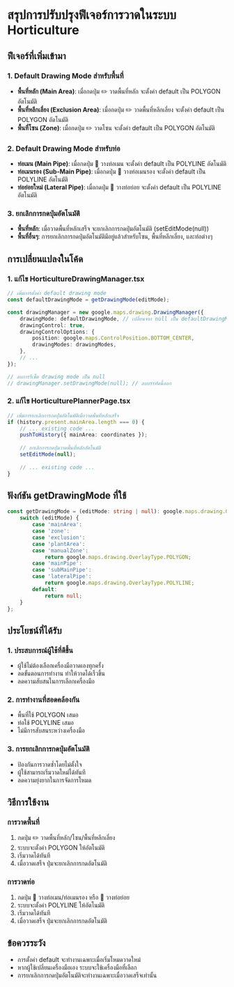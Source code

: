 # สรุปการปรับปรุงฟีเจอร์การวาดในระบบ Horticulture

## ฟีเจอร์ที่เพิ่มเข้ามา

### 1. Default Drawing Mode สำหรับพื้นที่
- **พื้นที่หลัก (Main Area)**: เมื่อกดปุ่ม ✏️ วาดพื้นที่หลัก จะตั้งค่า default เป็น POLYGON อัตโนมัติ
- **พื้นที่หลีกเลี่ยง (Exclusion Area)**: เมื่อกดปุ่ม ✏️ วาดพื้นที่หลีกเลี่ยง จะตั้งค่า default เป็น POLYGON อัตโนมัติ  
- **พื้นที่โซน (Zone)**: เมื่อกดปุ่ม ✏️ วาดโซน จะตั้งค่า default เป็น POLYGON อัตโนมัติ

### 2. Default Drawing Mode สำหรับท่อ
- **ท่อเมน (Main Pipe)**: เมื่อกดปุ่ม 🔧 วางท่อเมน จะตั้งค่า default เป็น POLYLINE อัตโนมัติ
- **ท่อเมนรอง (Sub-Main Pipe)**: เมื่อกดปุ่ม 🔧 วางท่อเมนรอง จะตั้งค่า default เป็น POLYLINE อัตโนมัติ
- **ท่อย่อยใหม่ (Lateral Pipe)**: เมื่อกดปุ่ม 🌱 วางท่อย่อย จะตั้งค่า default เป็น POLYLINE อัตโนมัติ

### 3. ยกเลิกการกดปุ่มอัตโนมัติ
- **พื้นที่หลัก**: เมื่อวาดพื้นที่หลักเสร็จ จะยกเลิกการกดปุ่มอัตโนมัติ (setEditMode(null))
- **พื้นที่อื่นๆ**: การยกเลิกการกดปุ่มอัตโนมัติมีอยู่แล้วสำหรับโซน, พื้นที่หลีกเลี่ยง, และท่อต่างๆ

## การเปลี่ยนแปลงในโค้ด

### 1. แก้ไข HorticultureDrawingManager.tsx
```typescript
// เพิ่มการตั้งค่า default drawing mode
const defaultDrawingMode = getDrawingMode(editMode);

const drawingManager = new google.maps.drawing.DrawingManager({
    drawingMode: defaultDrawingMode, // เปลี่ยนจาก null เป็น defaultDrawingMode
    drawingControl: true,
    drawingControlOptions: {
        position: google.maps.ControlPosition.BOTTOM_CENTER,
        drawingModes: drawingModes,
    },
    // ...
});

// ลบการรีเซ็ต drawing mode เป็น null
// drawingManager.setDrawingMode(null); // ลบบรรทัดนี้ออก
```

### 2. แก้ไข HorticulturePlannerPage.tsx
```typescript
// เพิ่มการยกเลิกการกดปุ่มอัตโนมัติเมื่อวาดพื้นที่หลักเสร็จ
if (history.present.mainArea.length === 0) {
    // ... existing code ...
    pushToHistory({ mainArea: coordinates });
    
    // ยกเลิกการกดปุ่มวาดพื้นที่หลักอัตโนมัติ
    setEditMode(null);
    
    // ... existing code ...
}
```

## ฟังก์ชัน getDrawingMode ที่ใช้
```typescript
const getDrawingMode = (editMode: string | null): google.maps.drawing.OverlayType | null => {
    switch (editMode) {
        case 'mainArea':
        case 'zone':
        case 'exclusion':
        case 'plantArea':
        case 'manualZone':
            return google.maps.drawing.OverlayType.POLYGON;
        case 'mainPipe':
        case 'subMainPipe':
        case 'lateralPipe':
            return google.maps.drawing.OverlayType.POLYLINE;
        default:
            return null;
    }
};
```

## ประโยชน์ที่ได้รับ

### 1. ประสบการณ์ผู้ใช้ที่ดีขึ้น
- ผู้ใช้ไม่ต้องเลือกเครื่องมือวาดเองทุกครั้ง
- ลดขั้นตอนการทำงาน ทำให้วาดได้เร็วขึ้น
- ลดความสับสนในการเลือกเครื่องมือ

### 2. การทำงานที่สอดคล้องกัน
- พื้นที่ใช้ POLYGON เสมอ
- ท่อใช้ POLYLINE เสมอ
- ไม่มีการสับสนระหว่างเครื่องมือ

### 3. การยกเลิกการกดปุ่มอัตโนมัติ
- ป้องกันการวาดซ้ำโดยไม่ตั้งใจ
- ผู้ใช้สามารถเริ่มวาดใหม่ได้ทันที
- ลดความยุ่งยากในการจัดการโหมด

## วิธีการใช้งาน

### การวาดพื้นที่
1. กดปุ่ม ✏️ วาดพื้นที่หลัก/โซน/พื้นที่หลีกเลี่ยง
2. ระบบจะตั้งค่า POLYGON ให้อัตโนมัติ
3. เริ่มวาดได้ทันที
4. เมื่อวาดเสร็จ ปุ่มจะยกเลิกการกดอัตโนมัติ

### การวาดท่อ
1. กดปุ่ม 🔧 วางท่อเมน/ท่อเมนรอง หรือ 🌱 วางท่อย่อย
2. ระบบจะตั้งค่า POLYLINE ให้อัตโนมัติ
3. เริ่มวาดได้ทันที
4. เมื่อวาดเสร็จ ปุ่มจะยกเลิกการกดอัตโนมัติ

## ข้อควรระวัง
- การตั้งค่า default จะทำงานเฉพาะเมื่อเริ่มโหมดวาดใหม่
- หากผู้ใช้เปลี่ยนเครื่องมือเอง ระบบจะใช้เครื่องมือที่เลือก
- การยกเลิกการกดปุ่มอัตโนมัติจะทำงานเฉพาะเมื่อวาดเสร็จเท่านั้น
